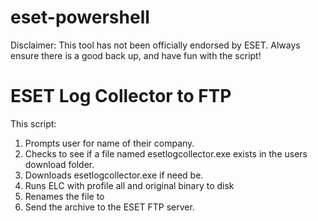 # eset-powershell

Disclaimer: This tool has not been officially endorsed by ESET.
Always ensure there is a good back up, and have fun with the script!

# ESET Log Collector to FTP

This script:
1) Prompts user for name of their company.
2) Checks to see if a file named esetlogcollector.exe exists in the users download folder.
3) Downloads esetlogcollector.exe if need be.
4) Runs ELC with profile all and original binary to disk
5) Renames the file to <name of company.zip>
6) Send the archive to the ESET FTP server.
